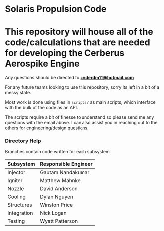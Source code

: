 # Solaris Propulsion Code

# This repository will house all of the code/calculations that are needed for developing the Cerberus Aerospike Engine
Any questions should be directed to **anderdm11@hotmail.com**

For any future teams looking to use this repository, sorry its left in a bit of a messy state.

Most work is done using files in ```scripts/``` as main scripts, which interface with the bulk of the code as an API.

The scripts require a bit of finesse to understand so please send me any questions with the email above. I can also assist you in reaching out to the others for engineering/design questions.




### Directory Help
Branches contain code written for each subsystem

| Subsystem | Responsible Engineer |
------------|----------------------|
|  Injector |   Gautam Nandakumar  |
|  Igniter  |    Matthew Mahnke    |
|   Nozzle  |    David Anderson    |
|  Cooling  |     Dylan Nguyen     |
| Structures|    Winston Price     |
|Integration|      Nick Logan      |
|  Testing  |    Wyatt Patterson   |

